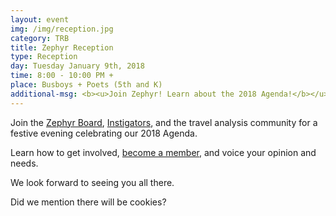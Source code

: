 ```yaml
---
layout: event
img: /img/reception.jpg
category: TRB
title: Zephyr Reception
type: Reception
day: Tuesday January 9th, 2018
time: 8:00 - 10:00 PM +
place: Busboys + Poets (5th and K)
additional-msg: <b><u>Join Zephyr! Learn about the 2018 Agenda!</b></u><br>
---
```


Join the [Zephyr Board](/leadership), [Instigators](/leadership), and the travel analysis community for a festive evening celebrating our 2018 Agenda.

Learn how to get involved, [become a member](/membership), and voice your opinion and needs.

We look forward to seeing you all there.

Did we mention there will be cookies?
